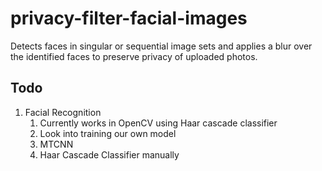 # privacy-filter-facial-images

Detects faces in singular or sequential image sets and applies a blur over the identified faces to preserve privacy of uploaded photos.


## Todo

1. Facial Recognition
   1. Currently works in OpenCV using Haar cascade classifier
   2. Look into training our own model
   3. MTCNN
   4. Haar Cascade Classifier manually
